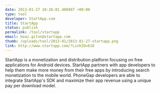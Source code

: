 ```yaml
--- 
date: 2013-01-27 10:26:01.400407 +00:00
type: tool
developer: StartApp.com
title: StartApp
status: publish
permalink: /tool/startapp
email: boaz.gilon@startapp.com
thumb: /uploads/tool/2013-01/2013-01-27-startapp.png
link: http://www.startapp.com/?LinkID=618
---
```


StartApp is a monetization and distribution platform focusing on free applications for Android devices.
StartApp partners with app developers to help them make more money from their free apps by introducing search monetization to the mobile world.
PhoneGap developers are able to integrate StartApp's SDK and maximize their app revenue using a unique pay per download model.


